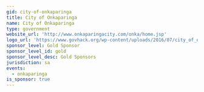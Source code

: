 ```yaml
---
gid: city-of-onkaparinga
title: City of Onkaparinga
name: City of Onkaparinga
type: government
website_url: 'http://www.onkaparingacity.com/onka/home.jsp'
logo_url: 'https://www.govhack.org/wp-content/uploads/2016/07/city_of_onkaparinga.png'
sponsor_level: Gold Sponsor
sponsor_level_id: gold
sponsor_level_desc: Gold Sponsors
jurisdiction: sa
events:
  - onkaparinga
is_sponsor: true
---
```

